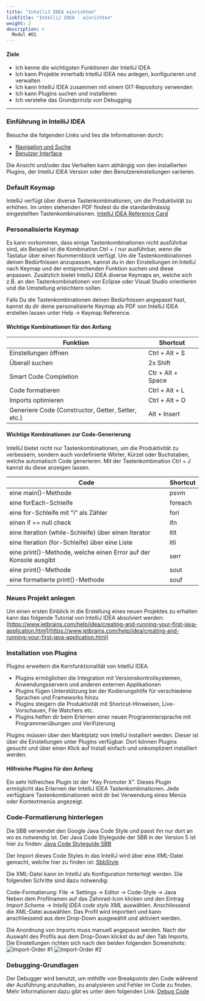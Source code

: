 ```yaml
---
title: "IntelliJ IDEA einrichten"
linkTitle: "IntelliJ IDEA - einrichten"
weight: 2
description: >
  Modul #O1
---
```


#### Ziele
* Ich kenne die wichtigsten Funktionen der IntelliJ IDEA
* Ich kann Projekte innerhalb IntelliJ IDEA neu anlegen, konfigurieren und verwalten
* Ich kann IntelliJ IDEA zusammen mit einem GIT-Repository verwenden
* Ich kann Plugins suchen und installieren
* Ich verstehe das Grundprinzip von Debugging

---

### Einführung in IntelliJ IDEA

Besuche die folgenden Links und lies die Informationen durch:
- [Navigation und Suche](https://www.jetbrains.com/help/idea/discover-intellij-idea.html#navigation-and-search)
- [Benutzer Interface](https://www.jetbrains.com/help/idea/guided-tour-around-the-user-interface.html)

Die Ansicht und/oder das Verhalten kann abhängig von den installierten Plugins, der IntelliJ IDEA Version oder den Benutzereinstellungen variieren.

### Default Keymap

IntelliJ verfügt über diverse Tastenkombinationen, um die Produktivität zu erhöhen.
Im unten stehenden PDF findest du die standardmässig eingestellten Tastenkombinationen.
[IntelliJ IDEA Reference Card](https://resources.jetbrains.com/storage/products/intellij-idea/docs/IntelliJIDEA_ReferenceCard.pdf)

### Personalisierte Keymap

Es kann vorkommen, dass einige Tastenkombinationen nicht ausführbar sind, als Beispiel ist die Kombination Ctrl + / nur ausführbar, wenn die Tastatur über einen Nummernblock verfügt.
Um die Tastenkombinationen deinen Bedürfnissen anzupassen, kannst du in den Einstellungen im IntelliJ nach Keymap und der entsprechenden Funktion suchen und diese anpassen.
Zusätzlich bietet IntelliJ IDEA diverse Keymaps an, welche sich z.B. an den Tastenkombinationen von Eclipse oder Visual Studio orientieren und die Umstellung erleichtern sollen.

Falls Du die Tastenkombinationen deinen Bedürfnissen angepasst hast, kannst du dir deine personalisierte Keymap als PDF von IntelliJ IDEA erstellen lassen unter Help &rarr; Keymap Reference.

#### Wichtige Kombinationen für den Anfang

| Funktion                                           | Shortcut          |
| -------------------------------------------------- | ----------------- |
| Einstellungen öffnen                               | Ctrl + Alt + S    |
| Überall suchen                                     | 2x Shift          |
| Smart Code Completion                              | Ctr + Alt + Space |
| Code formatieren                                   | Ctrl + Alt + L    |
| Imports optimieren                                 | Ctrl + Alt + O    |
| Generiere Code (Constructor, Getter, Setter, etc.) | Alt + Insert      |

#### Wichtige Kombinationen zur Code-Generierung

IntelliJ bietet nicht nur Tastenkombinationen, um die Produktivität zu verbessern, sondern auch vordefinierte Wörter, Kürzel oder Buchstaben, welche automatisch Code generieren.
Mit der Tastenkombination Ctrl + J kannst du diese anzeigen lassen.
  
| Code                                                             | Shortcut |
| ---------------------------------------------------------------- | -------- |
| eine main()-Methode                                              | psvm     |
| eine forEach-Schleife                                            | foreach  |
| eine for-Schleife mit "i" als Zähler                             | fori     |
| einen if == null check                                           | ifn      |
| eine Iteration (while-Schleife) über einen Iterator              | itit     |
| eine Iteration (for-Schleife) über eine Liste                    | itli     |
| eine print()-Methode, welche einen Error auf der Konsole ausgibt | serr     |
| eine print()-Methode                                             | sout     |
| eine formatierte print()-Methode                                 | souf     |

### Neues Projekt anlegen

Um einen ersten Einblick in die Erstellung eines neuen Projektes zu erhalten kann das folgende Tutorial von IntelliJ IDEA absolviert werden:
[https://www.jetbrains.com/help/idea/creating-and-running-your-first-java-application.html](https://www.jetbrains.com/help/idea/creating-and-running-your-first-java-application.html)

### Installation von Plugins

Plugins erweitern die Kernfunktionalität von IntelliJ IDEA.

* Plugins ermöglichen die Integration mit Versionskontrollsystemen, Anwendungsservern und anderen externen Applikationen
* Plugins fügen Unterstützung bei der Kodierungshilfe für verschiedene Sprachen und Frameworks hinzu
* Plugins steigern die Produktivität mit Shortcut-Hinweisen, Live-Vorschauen, File Watchers etc.
* Plugins helfen dir beim Erlernen einer neuen Programmiersprache mit Programmierübungen und Verifizierung

Plugins müssen über den Marktplatz von IntelliJ installiert werden. Dieser ist über die Einstellungen unter Plugins verfügbar.
Dort können Plugins gesucht und über einen Klick auf Install einfach und unkompliziert installiert werden.

#### Hilfreiche Plugins für den Anfang

Ein sehr hilfreiches Plugin ist der "Key Promoter X". Dieses Plugin ermöglicht das Erlernen der IntelliJ IDEA Tastenkombinationen.
Jede verfügbare Tastenkombinationen wird dir bei Verwendung eines Menüs oder Kontextmenüs angezeigt.

### Code-Formatierung hinterlegen

Die SBB verwendet den Google Java Code Style und passt ihn nur dort an wo es notwendig ist.
Der Java Code Styleguide der SBB in der Version 5 ist hier zu finden:
[Java Code Styleguide SBB](https://confluence.sbb.ch/x/tZQsew)

Der Import dieses Code Styles in das IntelliJ wird über eine XML-Datei gemacht, welche hier zu finden ist:
[SbbStyle](https://code.sbb.ch/projects/KD_WZU/repos/eaio/browse/packs/intellij-community/config/codestyles/SbbStyle.xml#1)

Die XML-Datei kann im IntelliJ als Konfiguration hinterlegt werden. Die folgenden Schritte sind dazu notwendig:

Code-Formatierung:
File &rarr; Settings &rarr; Editor &rarr; Code-Style &rarr; Java<br>
Neben dem Profilnamen auf das Zahnrad-Icon klicken und den Eintrag _Import Scheme_ &rarr; _Intellij IDEA code style XML_ auswählen. Anschliessend die XML-Datei auswählen.
Das Profil wird importiert und kann anschliessend aus dem Drop-Down ausgewählt und aktiviert werden.

Die Anordnung von Imports muss manuell angepasst werden. Nach der Auswahl des Profils aus dem Drop-Down klickst du auf den Tab Imports.
Die Einstellungen richten sich nach den beiden folgenden Screenshots:
![Import-Order #1](../intellij-einrichten/Import-Order_1.png)
![Import-Order #2](../intellij-einrichten/Import-Order_2.png)

### Debugging-Grundlagen

Der Debugger wird benutzt, um mithilfe von Breakpoints den Code während der Ausführung anzuhalten, zu analysieren und Fehler im Code zu finden.
Mehr Informationen dazu gibt es unter dem folgenden Link:
[Debug Code](https://www.jetbrains.com/help/idea/debugging-code.html)
